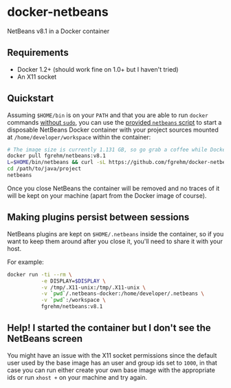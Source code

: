 # docker-netbeans

NetBeans v8.1 in a Docker container

## Requirements

* Docker 1.2+ (should work fine on 1.0+ but I haven't tried)
* An X11 socket

## Quickstart

Assuming `$HOME/bin` is on your `PATH` and that you are able to run `docker`
commands [without `sudo`](http://docs.docker.io/installation/ubuntulinux/#giving-non-root-access),
you can use the [provided `netbeans` script](netbeans) to start a disposable
NetBeans Docker container with your project sources mounted at `/home/developer/workspace`
within the container:

```sh
# The image size is currently 1.131 GB, so go grab a coffee while Docker downloads it
docker pull fgrehm/netbeans:v8.1
L=$HOME/bin/netbeans && curl -sL https://github.com/fgrehm/docker-netbeans/raw/master/netbeans > $L && chmod +x $L
cd /path/to/java/project
netbeans
```

Once you close NetBeans the container will be removed and no traces of it will be
kept on your machine (apart from the Docker image of course).

## Making plugins persist between sessions

NetBeans plugins are kept on `$HOME/.netbeans` inside the container, so if you
want to keep them around after you close it, you'll need to share it with your
host.

For example:

```sh
docker run -ti --rm \
           -e DISPLAY=$DISPLAY \
           -v /tmp/.X11-unix:/tmp/.X11-unix \
           -v `pwd`/.netbeans-docker:/home/developer/.netbeans \
           -v `pwd`:/workspace \
           fgrehm/netbeans:v8.1
```

## Help! I started the container but I don't see the NetBeans screen

You might have an issue with the X11 socket permissions since the default user
used by the base image has an user and group ids set to `1000`, in that case
you can run either create your own base image with the appropriate ids or run
`xhost +` on your machine and try again.
